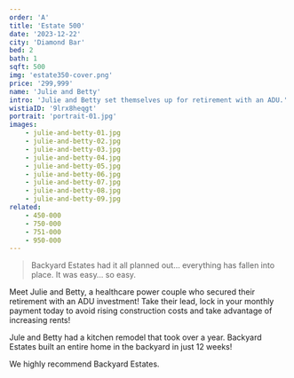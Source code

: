 ```yaml
---
order: 'A'
title: 'Estate 500'
date: '2023-12-22'
city: 'Diamond Bar'
bed: 2
bath: 1
sqft: 500
img: 'estate350-cover.png'
price: '299,999'
name: 'Julie and Betty'
intro: 'Julie and Betty set themselves up for retirement with an ADU.'
wistiaID: '9lrx8heqgt'
portrait: 'portrait-01.jpg'
images:
    - julie-and-betty-01.jpg
    - julie-and-betty-02.jpg
    - julie-and-betty-03.jpg
    - julie-and-betty-04.jpg
    - julie-and-betty-05.jpg
    - julie-and-betty-06.jpg
    - julie-and-betty-07.jpg
    - julie-and-betty-08.jpg
    - julie-and-betty-09.jpg
related:
    - 450-000
    - 750-000
    - 751-000
    - 950-000
---
```


> Backyard Estates had it all planned out… everything has fallen into place. It was easy… so easy.

Meet Julie and Betty, a healthcare power couple who secured their retirement with an ADU investment! Take their lead, lock in your monthly payment today to avoid rising construction costs and take advantage of increasing rents!

Jule and Betty had a kitchen remodel that took over a year. Backyard Estates built an entire home in the backyard in just 12 weeks!

We highly recommend Backyard Estates.
